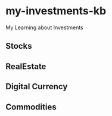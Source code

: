 # my-investments-kb
My Learning about Investments


## Stocks

## RealEstate

## Digital Currency

## Commodities

